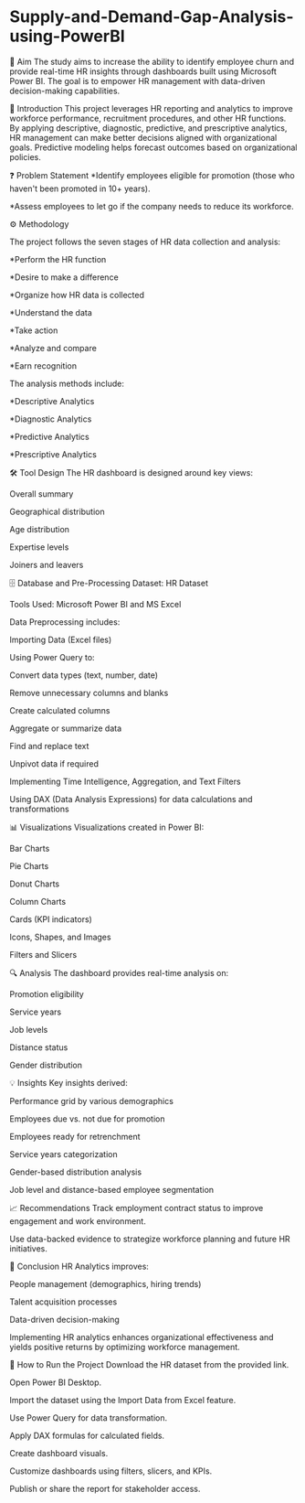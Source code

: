 # Supply-and-Demand-Gap-Analysis-using-PowerBI
📌 Aim
The study aims to increase the ability to identify employee churn and provide real-time HR insights through dashboards built using Microsoft Power BI. The goal is to empower HR management with data-driven decision-making capabilities.

📖 Introduction
This project leverages HR reporting and analytics to improve workforce performance, recruitment procedures, and other HR functions.
By applying descriptive, diagnostic, predictive, and prescriptive analytics, HR management can make better decisions aligned with organizational goals.
Predictive modeling helps forecast outcomes based on organizational policies.

❓ Problem Statement
*Identify employees eligible for promotion (those who haven't been promoted in 10+ years).

*Assess employees to let go if the company needs to reduce its workforce.

⚙️ Methodology

The project follows the seven stages of HR data collection and analysis:

*Perform the HR function

*Desire to make a difference

*Organize how HR data is collected

*Understand the data

*Take action

*Analyze and compare

*Earn recognition

The analysis methods include:

*Descriptive Analytics

*Diagnostic Analytics

*Predictive Analytics

*Prescriptive Analytics

🛠 Tool Design
The HR dashboard is designed around key views:

Overall summary

Geographical distribution

Age distribution

Expertise levels

Joiners and leavers

🗄️ Database and Pre-Processing
Dataset: HR Dataset

Tools Used: Microsoft Power BI and MS Excel

Data Preprocessing includes:

Importing Data (Excel files)

Using Power Query to:

Convert data types (text, number, date)

Remove unnecessary columns and blanks

Create calculated columns

Aggregate or summarize data

Find and replace text

Unpivot data if required

Implementing Time Intelligence, Aggregation, and Text Filters

Using DAX (Data Analysis Expressions) for data calculations and transformations

📊 Visualizations
Visualizations created in Power BI:

Bar Charts

Pie Charts

Donut Charts

Column Charts

Cards (KPI indicators)

Icons, Shapes, and Images

Filters and Slicers

🔍 Analysis
The dashboard provides real-time analysis on:

Promotion eligibility

Service years

Job levels

Distance status

Gender distribution

💡 Insights
Key insights derived:

Performance grid by various demographics

Employees due vs. not due for promotion

Employees ready for retrenchment

Service years categorization

Gender-based distribution analysis

Job level and distance-based employee segmentation

📈 Recommendations
Track employment contract status to improve engagement and work environment.

Use data-backed evidence to strategize workforce planning and future HR initiatives.

📝 Conclusion
HR Analytics improves:

People management (demographics, hiring trends)

Talent acquisition processes

Data-driven decision-making

Implementing HR analytics enhances organizational effectiveness and yields positive returns by optimizing workforce management.

🚀 How to Run the Project
Download the HR dataset from the provided link.

Open Power BI Desktop.

Import the dataset using the Import Data from Excel feature.

Use Power Query for data transformation.

Apply DAX formulas for calculated fields.

Create dashboard visuals.

Customize dashboards using filters, slicers, and KPIs.

Publish or share the report for stakeholder access.
